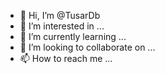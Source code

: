 - 👋 Hi, I’m @TusarDb
- 👀 I’m interested in ...
- 🌱 I’m currently learning ...
- 💞️ I’m looking to collaborate on ...
- 📫 How to reach me ...

<!---
TusarDb/TusarDb is a ✨ special ✨ repository because its `README.md` (this file) appears on your GitHub profile.
You can click the Preview link to take a look at your changes.
--->
